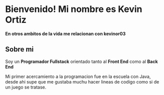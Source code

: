 <h1>Bienvenido! Mi nombre es Kevin Ortiz</h1>
<p><b>En otros ambitos de la vida me relacionan con kevinor03</b></p>

<h2>Sobre mi</h2>
<p> Soy un <b>Programador Fullstack</b> orientado tanto al <b>Front End</b> como al <b>Back End</b></p>
<p> Mi primer acercamiento a la programacion fue en la escuela con Java, desde ahi supe que me gustaba muchu hacer lineas de codigo como si de un juego se tratase.</p>


